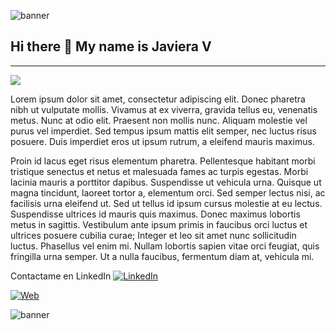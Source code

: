 ![banner](https://i.imgur.com/RNBlXoj.png)

## Hi there 👋 My name is Javiera V

----

![](https://i.imgur.com/1l2YkyH.png)


Lorem ipsum dolor sit amet, consectetur adipiscing elit. Donec pharetra nibh ut vulputate mollis. Vivamus at ex viverra, gravida tellus eu, venenatis metus. Nunc at odio elit. Praesent non mollis nunc. Aliquam molestie vel purus vel imperdiet. Sed tempus ipsum mattis elit semper, nec luctus risus posuere. Duis imperdiet eros ut ipsum rutrum, a eleifend mauris maximus.

Proin id lacus eget risus elementum pharetra. Pellentesque habitant morbi tristique senectus et netus et malesuada fames ac turpis egestas. Morbi lacinia mauris a porttitor dapibus. Suspendisse ut vehicula urna. Quisque ut magna tincidunt, laoreet tortor a, elementum orci. Sed semper lectus nisi, ac facilisis urna eleifend ut. Sed ut tellus id ipsum cursus molestie at eu lectus. Suspendisse ultrices id mauris quis maximus. Donec maximus lobortis metus in sagittis. Vestibulum ante ipsum primis in faucibus orci luctus et ultrices posuere cubilia curae; Integer et leo sit amet nunc sollicitudin luctus. Phasellus vel enim mi. Nullam lobortis sapien vitae orci feugiat, quis fringilla urna semper. Ut a nulla faucibus, fermentum diam at, vehicula mi.

Contactame en LinkedIn
[![LinkedIn](https://img.shields.io/badge/LinkedIn-Javi-0077B5?style=for-the-badge&logo=linkedin&logoColor=white&labelColor=101010)](https://www.linkedin.com/in/javi-vergara-vidal/)


[![Web](https://img.shields.io/badge/Portafolio14a1f0?style=for-the-badge&logo=dev.to&logoColor=white&labelColor=101010)](https://portfolio-darkss.vercel.app/)

![banner](https://i.imgur.com/zBApuub.png)











<!--
**xavi-v/xavi-v** is a ✨ _special_ ✨ repository because its `README.md` (this file) appears on your GitHub profile.

Here are some ideas to get you started:

- 🔭 I’m currently working on ...
- 🌱 I’m currently learning ...
- 👯 I’m looking to collaborate on ...
- 🤔 I’m looking for help with ...
- 💬 Ask me about ...
- 📫 How to reach me: ...
- 😄 Pronouns: ...
- ⚡ Fun fact: ...
-->
